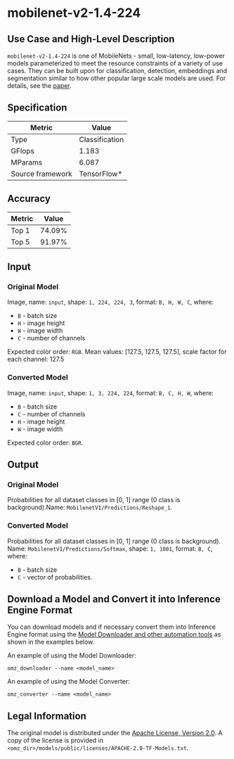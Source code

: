 # mobilenet-v2-1.4-224

## Use Case and High-Level Description

`mobilenet-v2-1.4-224` is one of MobileNets - small, low-latency, low-power models parameterized to meet the resource constraints of a variety of use cases. They can be built upon for classification, detection, embeddings and segmentation similar to how other popular large scale models are used. For details, see the [paper](https://arxiv.org/abs/1704.04861).

## Specification

| Metric                          | Value                                     |
|---------------------------------|-------------------------------------------|
| Type                            | Classification                            |
| GFlops                          | 1.183                                     |
| MParams                         | 6.087                                     |
| Source framework                | TensorFlow\*                              |

## Accuracy

| Metric | Value |
| ------ | ----- |
| Top 1  | 74.09%|
| Top 5  | 91.97%|

## Input

### Original Model

Image, name: `input`, shape: `1, 224, 224, 3`, format: `B, H, W, C`, where:

- `B` - batch size
- `H` - image height
- `W` - image width
- `C` - number of channels

Expected color order: `RGB`.
Mean values: [127.5, 127.5, 127.5], scale factor for each channel: 127.5

### Converted Model

Image, name: `input`, shape: `1, 3, 224, 224`, format: `B, C, H, W`, where:

- `B` - batch size
- `C` - number of channels
- `H` - image height
- `W` - image width

Expected color order: `BGR`.

## Output

### Original Model

Probabilities for all dataset classes in [0, 1] range (0 class is background).Name: `MobilenetV1/Predictions/Reshape_1`.

### Converted Model

Probabilities for all dataset classes in [0, 1] range (0 class is background). Name: `MobilenetV1/Predictions/Softmax`, shape: `1, 1001`, format: `B, C`, where:

- `B` - batch size
- `C` - vector of probabilities.

## Download a Model and Convert it into Inference Engine Format

You can download models and if necessary convert them into Inference Engine format using the [Model Downloader and other automation tools](../../../tools/model_tools/README.md) as shown in the examples below.

An example of using the Model Downloader:
```
omz_downloader --name <model_name>
```

An example of using the Model Converter:
```
omz_converter --name <model_name>
```

## Legal Information

The original model is distributed under the
[Apache License, Version 2.0](https://raw.githubusercontent.com/tensorflow/models/master/LICENSE).
A copy of the license is provided in `<omz_dir>/models/public/licenses/APACHE-2.0-TF-Models.txt`.
